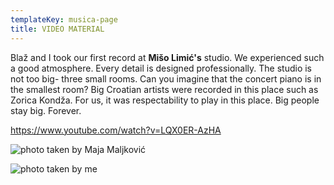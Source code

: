 ```yaml
---
templateKey: musica-page
title: VIDEO MATERIAL
---
```

Blaž and I took our first record at **Mišo Limić's** studio. We experienced such a good atmosphere. Every detail is designed professionally. The studio is not too big- three small rooms. Can you imagine that the concert piano is in the smallest room?  Big Croatian artists were recorded in this place such as Zorica Kondža. For us, it was respectability to play in this place. Big people stay big. Forever.

<https://www.youtube.com/watch?v=LQX0ER-AzHA>

![photo taken by Maja Maljković](https://res.cloudinary.com/teapetradotcom/image/upload/v1597688912/WhatsApp_Image_2019-11-29_at_00.30.34_nwqsbm.jpg "violin")

![photo taken by me](https://res.cloudinary.com/teapetradotcom/image/upload/v1597688873/_MG_9073_lwlbdc.jpg "guitar")



